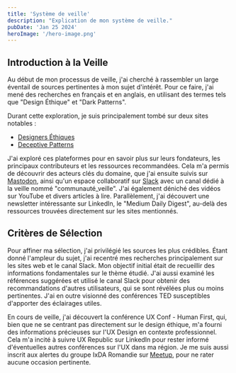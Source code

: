 ```yaml
---
title: 'Système de veille'
description: "Explication de mon système de veille."
pubDate: 'Jan 25 2024'
heroImage: '/hero-image.png'
---
```


## Introduction à la Veille

Au début de mon processus de veille, j'ai cherché à rassembler un large éventail de sources pertinentes à mon sujet d'intérêt. Pour ce faire, j'ai mené des recherches en français et en anglais, en utilisant des termes tels que "Design Éthique" et "Dark Patterns".

Durant cette exploration, je suis principalement tombé sur deux sites notables :

- [Designers Éthiques](https://beta.designersethiques.org/)
- [Deceptive Patterns](https://www.deceptive.design/)

J'ai exploré ces plateformes pour en savoir plus sur leurs fondateurs, les principaux contributeurs et les ressources recommandées. Cela m'a permis de découvrir des acteurs clés du domaine, que j'ai ensuite suivis sur [Mastodon](https://mastodon.design/home), ainsi qu'un espace collaboratif sur [Slack](https://app.slack.com/client/T61MRDB8A/C62Q45VJR) avec un canal dédié à la veille nommé "communauté_veille". J'ai également déniché des vidéos sur YouTube et divers articles à lire. Parallèlement, j'ai découvert une newsletter intéressante sur LinkedIn, le "Medium Daily Digest", au-delà des ressources trouvées directement sur les sites mentionnés.

## Critères de Sélection

Pour affiner ma sélection, j'ai privilégié les sources les plus crédibles. Étant donné l'ampleur du sujet, j'ai recentré mes recherches principalement sur les sites web et le canal Slack. Mon objectif initial était de recueillir des informations fondamentales sur le thème étudié. J'ai aussi examiné les références suggérées et utilisé le canal Slack pour obtenir des recommandations d'autres utilisateurs, qui se sont révélées plus ou moins pertinentes. J'ai en outre visionné des conférences TED susceptibles d'apporter des éclairages utiles.

En cours de veille, j'ai découvert la conférence UX Conf - Human First, qui, bien que ne se centrant pas directement sur le design éthique, m'a fourni des informations précieuses sur l'UX Design en contexte professionnel. Cela m'a incité à suivre UX Republic sur LinkedIn pour rester informé d'éventuelles autres conférences sur l'UX dans ma région. Je me suis aussi inscrit aux alertes du groupe IxDA Romandie sur [Meetup](https://www.meetup.com/ixdaromandie/), pour ne rater aucune occasion pertinente.
